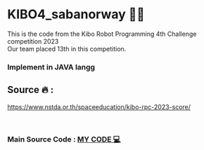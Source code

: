 # KIBO4_sabanorway 👾🚀

<p>This is the code from the Kibo Robot Programming 4th Challenge competition 2023
<br>Our team placed 13th in this competition.</p>
<h3>Implement in JAVA langg</h3>


## Source 🔥 :
https://www.nstda.or.th/spaceeducation/kibo-rpc-2023-score/

<br>

### Main Source Code : <a href="https://github.com/VizKey01/KIBO4_sabanorway/blob/b3f8f93614bbd01f1d2efe37ae4fd8d7d659302d/src/main/java/jp/jaxa/iss/kibo/rpc/sampleapk/YourService.java"> MY CODE 💻</a>


